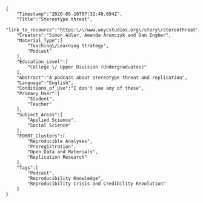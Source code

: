 
    {
        "Timestamp":"2020-05-16T07:32:40.694Z",
        "Title":"Stereotype threat",
        "link_to_resource":"https:\/\/www.wnycstudios.org\/story\/stereothreat\/",
        "Creators":"Simon Adler, Amanda Aronczyk and Dan Engber",
        "Material_Type":[
            "Teaching\/Learning Strategy",
            "Podcast"
        ],
        "Education_Level":[
            "College \/ Upper Division (Undergraduates)"
        ],
        "Abstract":"A podcast about stereotype threat and replication",
        "Language":"English",
        "Conditions_of_Use":"I don't see any of these",
        "Primary_User":[
            "Student",
            "Teacher"
        ],
        "Subject_Areas":[
            "Applied Science",
            "Social Science"
        ],
        "FORRT_Clusters":[
            "Reproducible Analyses",
            "Preregistration",
            "Open Data and Materials",
            "Replication Research"
        ],
        "Tags":[
            "Podcast",
            "Reproducibility Knowledge",
            "Reproducibility Crisis and Credibility Revolution"
        ]
    }
